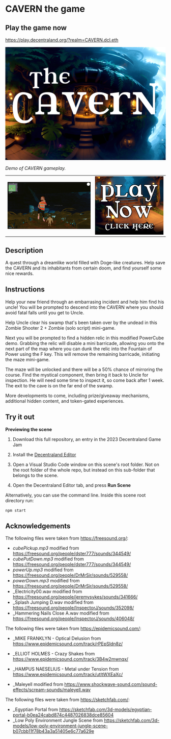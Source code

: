 # CAVERN the game

## Play the game now

https://play.decentraland.org/?realm=CAVERN.dcl.eth

<img src="/images/scene-thumbnail.png">

_Demo of CAVERN gameplay._

<table><tr><td><img src="/screenshots/cavern-game.gif"></td> <td><a href="https://play.decentraland.org/?realm=CAVERN.dcl.eth" target="_blank"><img src="/screenshots/play-now.png"></a></td></tr></table>

## Description

A quest through a dreamlike world filled with Doge-like creatures. Help save the CAVERN and its inhabitants from certain doom, and find yourself some nice rewards.

## Instructions

Help your new friend through an embarrasing incident and help him find his uncle! You will be prompted to descend into the CAVERN where you should avoid fatal falls until you get to Uncle.

Help Uncle clear his swamp that's been taken over by the undead in this Zombie Shooter 2 + Zombie (solo script) mini-game.

Next you will be prompted to find a hidden relic in this modified PowerCube demo. Grabbing the relic will disable a mini barricade, allowing you onto the next part of the map where you can dunk the relic into the Fountain of Power using the F key. This will remove the remaining barricade, initiating the maze mini-game.

The maze will be unlocked and there will be a 50% chance of mirroring the course. Find the mystical component, then bring it back to Uncle for inspection. He will need some time to inspect it, so come back after 1 week. The exit to the cave is on the far end of the swamp.

More developments to come, including prize/giveaway mechanisms, additional hidden content, and token-gated experiences.

## Try it out

**Previewing the scene**

1. Download this full repository, an entry in the 2023 Decentraland Game Jam

2. Install the [Decentraland Editor](https://docs.decentraland.org/creator/development-guide/sdk7/editor/)

3. Open a Visual Studio Code window on this scene's root folder. Not on the root folder of the whole repo, but instead on this sub-folder that belongs to the scene.

4. Open the Decentraland Editor tab, and press **Run Scene**

Alternatively, you can use the command line. Inside this scene root directory run:

```
npm start
```

## Acknowledgements

The following files were taken from https://freesound.org/:

- _cubePickup.mp3_ modified from https://freesound.org/people/dster777/sounds/344549/
- _cubePutDown.mp3_ modified from https://freesound.org/people/dster777/sounds/344549/
- _powerUp.mp3_ modified from https://freesound.org/people/DrMrSir/sounds/529558/
- _powerDown.mp3_ modified from https://freesound.org/people/DrMrSir/sounds/529558/
- _Electricity00.wav modified from https://freesound.org/people/jeremysykes/sounds/341666/
- _Splash Jumping D.wav modified from https://freesound.org/people/InspectorJ/sounds/352098/
- _Hammering Nails Close A.wav modified from https://freesound.org/people/InspectorJ/sounds/406048/

The following files were taken from https://epidemicsound.com/:
- _MIKE FRANKLYN - Optical Delusion from https://www.epidemicsound.com/track/rPEpSIdn8z/
- _ELLIOT HOLMES - Crazy Shakes from https://www.epidemicsound.com/track/3B4w2mwnqx/
- _HAMPUS NAESELIUS - Metal under Tension from https://www.epidemicsound.com/track/utltWXEaXc/

- _Maleyell modified from https://www.shockwave-sound.com/sound-effects/scream-sounds/maleyell.wav

The following files were taken from https://sketchfab.com/:

- _Egyptian Portal from https://sketchfab.com/3d-models/egyptian-portal-b0ea24cabd874c4487026838dce85604
- _Low Poly Environment Jungle Scene from https://sketchfab.com/3d-models/low-poly-environment-jungle-scene-b07cbb11f78b43a3a51405e6c77a629e


